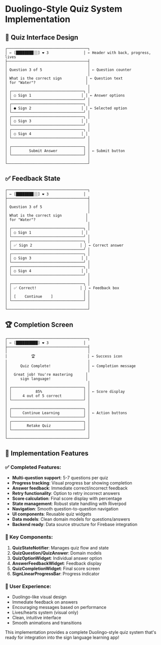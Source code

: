 # Duolingo-Style Quiz System Implementation

## 📱 Quiz Interface Design

```
┌─────────────────────────────────────┐
│ ← [████████░░] ❤️ 3                │ ← Header with back, progress, lives
├─────────────────────────────────────┤
│                                     │
│ Question 3 of 5                     │ ← Question counter
│                                     │
│ What is the correct sign           │ ← Question text
│ for "Water"?                       │
│                                     │
│ ┌─────────────────────────────────┐ │
│ │ ○ Sign 1                       │ │ ← Answer options
│ └─────────────────────────────────┘ │
│ ┌─────────────────────────────────┐ │
│ │ ● Sign 2                       │ │ ← Selected option
│ └─────────────────────────────────┘ │
│ ┌─────────────────────────────────┐ │
│ │ ○ Sign 3                       │ │
│ └─────────────────────────────────┘ │
│ ┌─────────────────────────────────┐ │
│ │ ○ Sign 4                       │ │
│ └─────────────────────────────────┘ │
│                                     │
│ ┌─────────────────────────────────┐ │
│ │        Submit Answer            │ │ ← Submit button
│ └─────────────────────────────────┘ │
│                                     │
└─────────────────────────────────────┘
```

## ✅ Feedback State

```
┌─────────────────────────────────────┐
│ ← [████████░░] ❤️ 3                │
├─────────────────────────────────────┤
│                                     │
│ Question 3 of 5                     │
│                                     │
│ What is the correct sign           │
│ for "Water"?                       │
│                                     │
│ ┌─────────────────────────────────┐ │
│ │ ○ Sign 1                       │ │
│ └─────────────────────────────────┘ │
│ ┌─────────────────────────────────┐ │
│ │ ✅ Sign 2                      │ │ ← Correct answer
│ └─────────────────────────────────┘ │
│ ┌─────────────────────────────────┐ │
│ │ ○ Sign 3                       │ │
│ └─────────────────────────────────┘ │
│ ┌─────────────────────────────────┐ │
│ │ ○ Sign 4                       │ │
│ └─────────────────────────────────┘ │
│                                     │
│ ┌─────────────────────────────────┐ │
│ │ ✅ Correct!                    │ │ ← Feedback box
│ │                                 │ │
│ │ [    Continue    ]              │ │
│ └─────────────────────────────────┘ │
│                                     │
└─────────────────────────────────────┘
```

## 🏆 Completion Screen

```
┌─────────────────────────────────────┐
│ ← [██████████] ❤️ 3                │
├─────────────────────────────────────┤
│                                     │
│           🏆                        │ ← Success icon
│                                     │
│      Quiz Complete!                 │ ← Completion message
│                                     │
│   Great job! You're mastering      │
│      sign language!                │
│                                     │
│ ┌─────────────────────────────────┐ │
│ │           85%                   │ │ ← Score display
│ │     4 out of 5 correct          │ │
│ └─────────────────────────────────┘ │
│                                     │
│ ┌─────────────────────────────────┐ │
│ │     Continue Learning           │ │ ← Action buttons
│ └─────────────────────────────────┘ │
│ ┌─────────────────────────────────┐ │
│ │       Retake Quiz               │ │
│ └─────────────────────────────────┘ │
│                                     │
└─────────────────────────────────────┘
```

## 🔧 Implementation Features

### ✅ Completed Features:
- **Multi-question support**: 5-7 questions per quiz
- **Progress tracking**: Visual progress bar showing completion
- **Answer feedback**: Immediate correct/incorrect feedback
- **Retry functionality**: Option to retry incorrect answers
- **Score calculation**: Final score display with percentage
- **State management**: Robust state handling with Riverpod
- **Navigation**: Smooth question-to-question navigation
- **UI components**: Reusable quiz widgets
- **Data models**: Clean domain models for questions/answers
- **Backend ready**: Data source structure for Firebase integration

### 🎯 Key Components:
1. **QuizStateNotifier**: Manages quiz flow and state
2. **QuizQuestion/QuizAnswer**: Domain models
3. **QuizOptionWidget**: Individual answer option
4. **AnswerFeedbackWidget**: Feedback display
5. **QuizCompletionWidget**: Final score screen
6. **SignLinearProgressBar**: Progress indicator

### 📱 User Experience:
- Duolingo-like visual design
- Immediate feedback on answers
- Encouraging messages based on performance
- Lives/hearts system (visual only)
- Clean, intuitive interface
- Smooth animations and transitions

This implementation provides a complete Duolingo-style quiz system that's ready for integration into the sign language learning app!